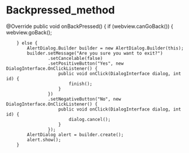 # Backpressed_method
 @Override
    public void onBackPressed() {
        if (webview.canGoBack()) {
            webview.goBack();

        } else {
            AlertDialog.Builder builder = new AlertDialog.Builder(this);
            builder.setMessage("Are you sure you want to exit?")
                    .setCancelable(false)
                    .setPositiveButton("Yes", new DialogInterface.OnClickListener() {
                        public void onClick(DialogInterface dialog, int id) {
                            finish();
                        }
                    })
                    .setNegativeButton("No", new DialogInterface.OnClickListener() {
                        public void onClick(DialogInterface dialog, int id) {
                            dialog.cancel();
                        }
                    });
            AlertDialog alert = builder.create();
            alert.show();
        }
